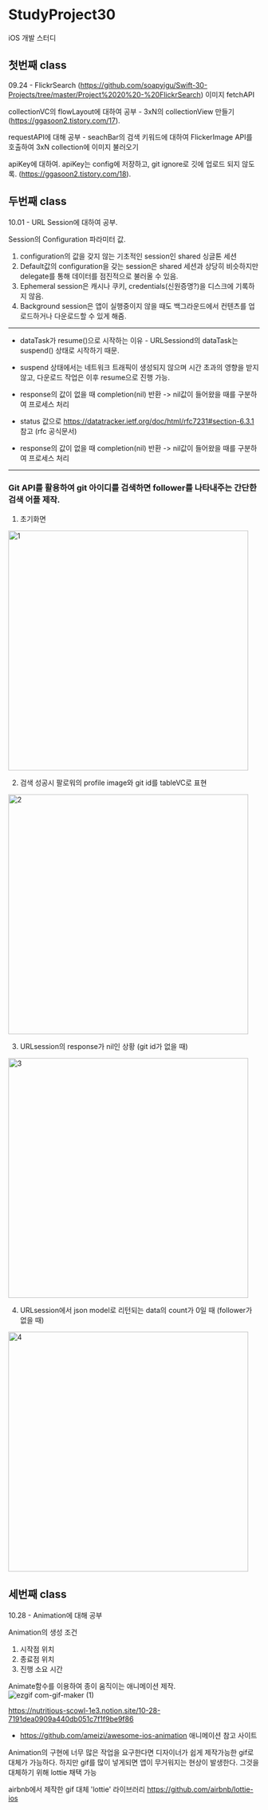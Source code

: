 # StudyProject30
iOS 개발 스터디

## 첫번째 class

09.24 - FlickrSearch (https://github.com/soapyigu/Swift-30-Projects/tree/master/Project%2020%20-%20FlickrSearch) 이미지 fetchAPI

collectionVC의 flowLayout에 대하여 공부 - 3xN의 collectionView 만들기 (https://ggasoon2.tistory.com/17).

requestAPI에 대해 공부 - seachBar의 검색 키워드에 대하여 FlickerImage API를 호출하여 3xN collection에 이미지 불러오기 

apiKey에 대하여. apiKey는 config에 저장하고, git ignore로 깃에 업로드 되지 않도록. (https://ggasoon2.tistory.com/18).


## 두번째 class

10.01 - URL Session에 대하여 공부. 

Session의 Configuration 파라미터 값.
1. configuration의 값을 갖지 않는 기초적인 session인 shared 싱글톤 세션
2. Default값의 configuration을 갖는 session은 shared 세션과 상당히 비슷하지만 delegate를 통해 데이터를 점진적으로 불러올 수 있음.
3. Ephemeral session은 캐시나 쿠키, credentials(신원증명?)을 디스크에 기록하지 않음.
4. Background session은 앱이 실행중이지 않을 때도 백그라운드에서 컨텐츠를 업로드하거나 다운로드할 수 있게 해줌.    
---



- dataTask가 resume()으로 시작하는 이유 - URLSessiond의 dataTask는 suspend() 상태로 시작하기 때문. 

- suspend 상태에서는 네트워크 트래픽이 생성되지 않으며 시간 초과의 영향을 받지 않고, 다운로드 작업은 이후 resume으로 진행 가능.

- response의 값이 없을 때 completion(nil) 반환 -> nil값이 들어왔을 때를 구분하여 프로세스 처리

- status 값으로 https://datatracker.ietf.org/doc/html/rfc7231#section-6.3.1 참고 (rfc 공식문서)

- response의 값이 없을 때 completion(nil) 반환 -> nil값이 들어왔을 때를 구분하여 프로세스 처리
---

### Git API를 활용하여 git 아이디를 검색하면 follower를 나타내주는 간단한 검색 어플 제작.



1. 초기화면

<img width="481" alt="1" src="https://user-images.githubusercontent.com/37135479/135764110-643bcdb4-b896-4f27-859e-a38ba7adb2b7.png">

2. 검색 성공시 팔로워의 profile image와 git id를 tableVC로 표현

<img width="481" alt="2" src="https://user-images.githubusercontent.com/37135479/135764119-732447a3-c507-4d21-8d43-c5a0bc6c0ec0.png">

3. URLsession의 response가 nil인 상황 (git id가 없을 때)

<img width="481" alt="3" src="https://user-images.githubusercontent.com/37135479/135764123-58988ea2-a8a6-4d56-8c58-53c4339634ef.png">

4. URLsession에서 json model로 리턴되는 data의 count가 0일 때 (follower가 없을 때)

<img width="481" alt="4" src="https://user-images.githubusercontent.com/37135479/135764128-9969b33e-5d09-4b7f-bb62-250ca51b31cb.png">


## 세번째 class
10.28 - Animation에 대해 공부

Animation의 생성 조건  
1. 시작점 위치
2. 종료점 위치
3. 진행 소요 시간  

Animate함수를 이용하여 종이 움직이는 애니메이션 제작. 
![ezgif com-gif-maker (1)](https://user-images.githubusercontent.com/37135479/139529536-c83fd9ae-a5f7-48d9-9748-e170fc68e7e7.gif)


https://nutritious-scowl-1e3.notion.site/10-28-7191dea0909a440db051c7f1f9be9f86


+ https://github.com/ameizi/awesome-ios-animation 애니메이션 참고 사이트  

Animation의 구현에 너무 많은 작업을 요구한다면 디자이너가 쉽게 제작가능한 gif로 대체가 가능하다.
하지만 gif를 많이 넣게되면 앱이 무거워지는 현상이 발생한다. 그것을 대체하기 위해 lottie 채택 가능  

airbnb에서 제작한 gif 대체 'lottie' 라이브러리
https://github.com/airbnb/lottie-ios  
